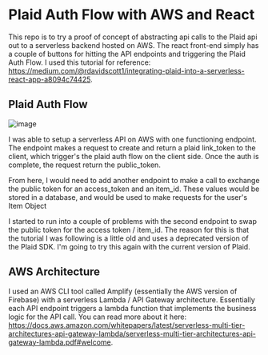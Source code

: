 # Plaid Auth Flow with AWS and React

This repo is to try a proof of concept of abstracting api calls to the Plaid api out to a serverless backend hosted on AWS. The react front-end simply has a couple of buttons for hitting the API endpoints and triggering the Plaid Auth Flow. I used this tutorial for reference: https://medium.com/@rdavidscott1/integrating-plaid-into-a-serverless-react-app-a8094c74425.

## Plaid Auth Flow

![image](https://user-images.githubusercontent.com/52963762/193481789-01b07823-fded-47e2-afcb-74c22213f950.png)

I was able to setup a serverless API on AWS with one functioning endpoint. The endpoint makes a request to create and return a plaid link_token to the client, which trigger's the plaid auth flow on the client side. Once the auth is complete, the request return the public_token.

From here, I would need to add another endpoint to make a call to exchange the public token for an access_token and an item_id. These values would be stored in a database, and would be used to make requests for the user's Item Object

I started to run into a couple of problems with the second endpoint to swap the public token for the access token / item_id. The reason for this is that the tutorial I was following is a little old and uses a deprecated version of the Plaid SDK. I'm going to try this again with the current version of Plaid.

## AWS Architecture

I used an AWS CLI tool called Amplify (essentially the AWS version of Firebase) with a serverless Lambda / API Gateway architecture. Essentially each API endpoint triggers a lambda function that implements the business logic for the API call. You can read more about it here: https://docs.aws.amazon.com/whitepapers/latest/serverless-multi-tier-architectures-api-gateway-lambda/serverless-multi-tier-architectures-api-gateway-lambda.pdf#welcome.
